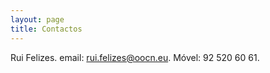 ```yaml
---
layout: page
title: Contactos
---
```


Rui Felizes.
email:  [rui.felizes@oocn.eu](mailto:rui.felizes@oocn.eu).
Móvel: 92 520 60 61.



